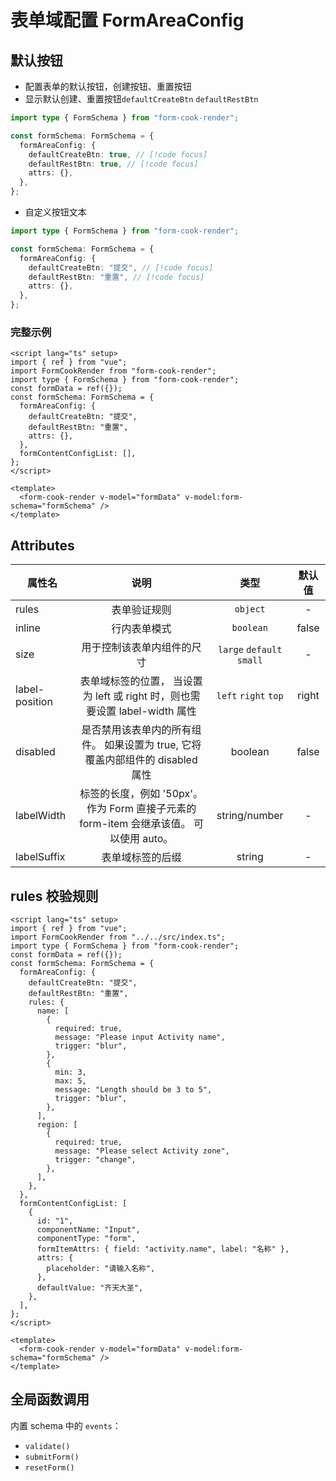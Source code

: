 # 表单域配置 FormAreaConfig

## 默认按钮

- 配置表单的默认按钮，创建按钮、重置按钮
- 显示默认创建、重置按钮`defaultCreateBtn` `defaultRestBtn`

```ts
import type { FormSchema } from "form-cook-render";

const formSchema: FormSchema = {
  formAreaConfig: {
    defaultCreateBtn: true, // [!code focus]
    defaultRestBtn: true, // [!code focus]
    attrs: {},
  },
};
```

- 自定义按钮文本

```ts
import type { FormSchema } from "form-cook-render";

const formSchema: FormSchema = {
  formAreaConfig: {
    defaultCreateBtn: "提交", // [!code focus]
    defaultRestBtn: "重置", // [!code focus]
    attrs: {},
  },
};
```

### 完整示例

```vue
<script lang="ts" setup>
import { ref } from "vue";
import FormCookRender from "form-cook-render";
import type { FormSchema } from "form-cook-render";
const formData = ref({});
const formSchema: FormSchema = {
  formAreaConfig: {
    defaultCreateBtn: "提交",
    defaultRestBtn: "重置",
    attrs: {},
  },
  formContentConfigList: [],
};
</script>

<template>
  <form-cook-render v-model="formData" v-model:form-schema="formSchema" />
</template>
```

## Attributes

| 属性名         |                                          说明                                           |           类型            | 默认值 |
| -------------- | :-------------------------------------------------------------------------------------: | :-----------------------: | :----: |
| rules          |                                      表单验证规则                                       |         `object`          |   -    |
| inline         |                                      行内表单模式                                       |         `boolean`         | false  |
| size           |                               用于控制该表单内组件的尺寸                                | `large` `default` `small` |   -    |
| label-position |       表单域标签的位置， 当设置为 left 或 right 时，则也需要设置 label-width 属性       |   `left` `right` `top`    | right  |
| disabled       |     是否禁用该表单内的所有组件。 如果设置为 true, 它将覆盖内部组件的 disabled 属性      |          boolean          | false  |
| labelWidth     | 标签的长度，例如 '50px'。 作为 Form 直接子元素的 form-item 会继承该值。 可以使用 auto。 |       string/number       |   -    |
| labelSuffix    |                                    表单域标签的后缀                                     |          string           |   -    |

## rules 校验规则

```vue
<script lang="ts" setup>
import { ref } from "vue";
import FormCookRender from "../../src/index.ts";
import type { FormSchema } from "form-cook-render";
const formData = ref({});
const formSchema: FormSchema = {
  formAreaConfig: {
    defaultCreateBtn: "提交",
    defaultRestBtn: "重置",
    rules: {
      name: [
        {
          required: true,
          message: "Please input Activity name",
          trigger: "blur",
        },
        {
          min: 3,
          max: 5,
          message: "Length should be 3 to 5",
          trigger: "blur",
        },
      ],
      region: [
        {
          required: true,
          message: "Please select Activity zone",
          trigger: "change",
        },
      ],
    },
  },
  formContentConfigList: [
    {
      id: "1",
      componentName: "Input",
      componentType: "form",
      formItemAttrs: { field: "activity.name", label: "名称" },
      attrs: {
        placeholder: "请输入名称",
      },
      defaultValue: "齐天大圣",
    },
  ],
};
</script>

<template>
  <form-cook-render v-model="formData" v-model:form-schema="formSchema" />
</template>
```

## 全局函数调用

内置 schema 中的 `events`：

- `validate()`
- `submitForm()`
- `resetForm()`
